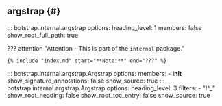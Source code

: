 ## argstrap {#}

<!-- prettier-ignore -->
::: botstrap.internal.argstrap
    options:
      heading_level: 1
      members: false
      show_root_full_path: true

??? attention "Attention - This is part of the `internal` package."

    {% include "index.md" start="**Note:**" end="???" %}

<!-- prettier-ignore -->
::: botstrap.internal.argstrap.Argstrap
    options:
      members:
        - __init__
      show_signature_annotations: false
      show_source: true
::: botstrap.internal.argstrap.Argstrap
    options:
      heading_level: 3
      filters:
        - "!^_"
      show_root_heading: false
      show_root_toc_entry: false
      show_source: true

<link rel="stylesheet" href="../../stylesheets/argstrap.css" />
<link rel="stylesheet" href="../../stylesheets/dupe-hidden.css" />
<link rel="stylesheet" href="../../stylesheets/manage-tokens.css" />
<link rel="stylesheet" href="../../stylesheets/nav-code.css" />
